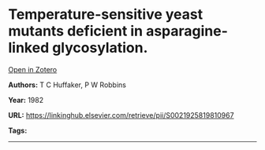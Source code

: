 # Temperature-sensitive yeast mutants deficient in asparagine-linked glycosylation.
[Open in Zotero](zotero://select/items/@HuffakerRobbins_1982)

**Authors:** T C Huffaker, P W Robbins

**Year:** 1982

**URL:** https://linkinghub.elsevier.com/retrieve/pii/S0021925819810967

**Tags:**

---